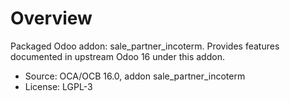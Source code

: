 # Overview

Packaged Odoo addon: sale_partner_incoterm. Provides features documented in upstream Odoo 16 under this addon.

- Source: OCA/OCB 16.0, addon sale_partner_incoterm
- License: LGPL-3
